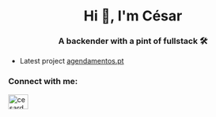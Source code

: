 <h1 align="center">Hi 👋, I'm César</h1>
<h3 align="center">A backender with a pint of fullstack 🛠️</h3>

- Latest project [agendamentos.pt](https://agendamentos.pt)

<h3 align="left">Connect with me:</h3>
<p align="left">
<a href="https://twitter.com/cesardcorreia" target="blank"><img align="center" src="https://raw.githubusercontent.com/rahuldkjain/github-profile-readme-generator/master/src/images/icons/Social/twitter.svg" alt="cesardcorreia" height="30" width="40" /></a>
</p>
